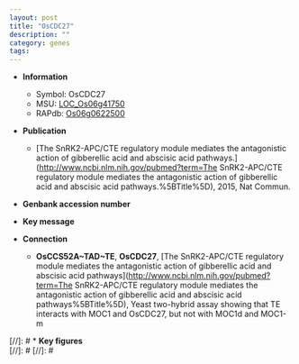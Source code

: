 ```yaml
---
layout: post
title: "OsCDC27"
description: ""
category: genes
tags: 
---
```


* **Information**  
    + Symbol: OsCDC27  
    + MSU: [LOC_Os06g41750](http://rice.plantbiology.msu.edu/cgi-bin/ORF_infopage.cgi?orf=LOC_Os06g41750)  
    + RAPdb: [Os06g0622500](http://rapdb.dna.affrc.go.jp/viewer/gbrowse_details/irgsp1?name=Os06g0622500)  

* **Publication**  
    + [The SnRK2-APC/CTE regulatory module mediates the antagonistic action of gibberellic acid and abscisic acid pathways.](http://www.ncbi.nlm.nih.gov/pubmed?term=The SnRK2-APC/CTE regulatory module mediates the antagonistic action of gibberellic acid and abscisic acid pathways.%5BTitle%5D), 2015, Nat Commun.

* **Genbank accession number**  

* **Key message**  

* **Connection**  
    + __OsCCS52A~TAD~TE__, __OsCDC27__, [The SnRK2-APC/CTE regulatory module mediates the antagonistic action of gibberellic acid and abscisic acid pathways](http://www.ncbi.nlm.nih.gov/pubmed?term=The SnRK2-APC/CTE regulatory module mediates the antagonistic action of gibberellic acid and abscisic acid pathways%5BTitle%5D), Yeast two-hybrid assay showing that TE interacts with MOC1 and OsCDC27, but not with MOC1d and MOC1-m

[//]: # * **Key figures**  
[//]: # 
[//]: # 
